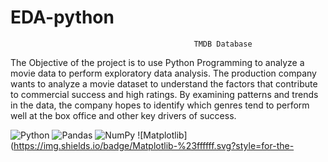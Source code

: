 # EDA-python
                                             TMDB Database
The Objective of the project is to use Python Programming to analyze a movie data to perform exploratory data analysis. 
The production company wants to analyze a movie dataset to understand the factors that contribute to commercial success and high ratings. 
By examining patterns and trends in the data, the company hopes to identify which genres tend to perform well at the box office and other key drivers of success. 

![Python](https://img.shields.io/badge/python-3670A0?style=for-the-badge&logo=python&logoColor=ffdd54) ![Pandas](https://img.shields.io/badge/pandas-%23150458.svg?style=for-the-badge&logo=pandas&logoColor=white) ![NumPy](https://img.shields.io/badge/numpy-%23013243.svg?style=for-the-badge&logo=numpy&logoColor=white) ![Matplotlib](https://img.shields.io/badge/Matplotlib-%23ffffff.svg?style=for-the-
